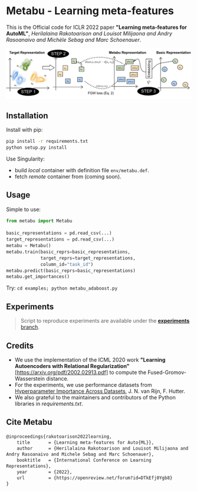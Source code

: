 # Metabu - Learning meta-features
This is the Official code for ICLR 2022 paper **"Learning meta-features for AutoML"**, *Herilalaina Rakotoarison and Louisot Milijaona and Andry Rasoanaivo and Michèle Sebag and Marc Schoenauer*.


![alt text](illustration_metabu.png "Title")



## Installation
Install with pip:

```bash
pip install -r requirements.txt
python setup.py install
```

Use Singularity:
* build *local* container with definition file `env/metabu.def`.
* fetch *remote* container from (coming soon).

## Usage

Simple to use:

```python
from metabu import Metabu

basic_representations = pd.read_csv(...)
target_representations = pd.read_csv(...)
metabu = Metabu()
metabu.train(basic_reprs=basic_representations,
             target_reprs=target_representations,
             column_id="task_id")
metabu.predict(basic_reprs=basic_representations)
metabu.get_importances()
```


Try: `cd examples; python metabu_adaboost.py`


## Experiments

> Script to reproduce experiments are available under the [**experiments** branch](https://github.com/luxusg1/metabu/tree/experiments).


## Credits

* We use the implementation of the ICML 2020 work **"Learning Autoencoders with Relational Regularization"** [https://arxiv.org/pdf/2002.02913.pdf] 
to compute the Fused-Gromov-Wasserstein distance.
* For the experiments, we use performance datasets from [Hyperparameter Importance Across Datasets](https://arxiv.org/pdf/1710.04725.pdf), J. N. van Rijn, F. Hutter. 
* We also grateful to the maintainers and contributors of the Python libraries in *requirements.txt*.

## Cite Metabu

``` 
@inproceedings{rakotoarison2022learning,
    title       = {Learning meta-features for Auto{ML}},
    author      = {Herilalaina Rakotoarison and Louisot Milijaona and Andry Rasoanaivo and Michele Sebag and Marc Schoenauer},
    booktitle   = {International Conference on Learning Representations},
    year        = {2022},
    url         = {https://openreview.net/forum?id=DTkEfj0Ygb8}
}
```
